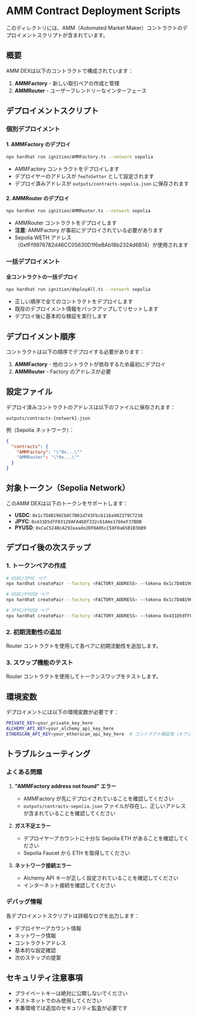 # AMM Contract Deployment Scripts

このディレクトリには、AMM（Automated Market Maker）コントラクトのデプロイメントスクリプトが含まれています。

## 概要

AMM DEXは以下のコントラクトで構成されています：

1. **AMMFactory** - 新しい取引ペアの作成と管理
2. **AMMRouter** - ユーザーフレンドリーなインターフェース

## デプロイメントスクリプト

### 個別デプロイメント

#### 1. AMMFactory のデプロイ

```bash
npx hardhat run ignition/AMMFactory.ts --network sepolia
```

- AMMFactory コントラクトをデプロイします
- デプロイヤーのアドレスが `feeToSetter` として設定されます
- デプロイ済みアドレスが `outputs/contracts-sepolia.json` に保存されます

#### 2. AMMRouter のデプロイ

```bash
npx hardhat run ignition/AMMRouter.ts --network sepolia
```

- AMMRouter コントラクトをデプロイします
- **注意**: AMMFactory が事前にデプロイされている必要があります
- Sepolia WETH アドレス（0xfFf9976782d46CC05630D1f6eBAb18b2324d6B14）が使用されます

### 一括デプロイメント

#### 全コントラクトの一括デプロイ

```bash
npx hardhat run ignition/deployAll.ts --network sepolia
```

- 正しい順序で全てのコントラクトをデプロイします
- 既存のデプロイメント情報をバックアップしてリセットします
- デプロイ後に基本的な検証を実行します

## デプロイメント順序

コントラクトは以下の順序でデプロイする必要があります：

1. **AMMFactory** - 他のコントラクトが依存するため最初にデプロイ
2. **AMMRouter** - Factory のアドレスが必要

## 設定ファイル

デプロイ済みコントラクトのアドレスは以下のファイルに保存されます：

```
outputs/contracts-{network}.json
```

例（Sepolia ネットワーク）：
```json
{
  "contracts": {
    "AMMFactory": "\"0x...\""
    "AMMRouter": "\"0x...\""
  }
}
```

## 対象トークン（Sepolia Network）

このAMM DEXは以下のトークンをサポートします：

- **USDC**: `0x1c7D4B196Cb0C7B01d743Fbc6116a902379C7238`
- **JPYC**: `0x431D5dfF03120AFA4bDf332c61A6e1766eF37BDB`
- **PYUSD**: `0xCaC524BcA292aaade2DF8A05cC58F0a65B1B3bB9`

## デプロイ後の次ステップ

### 1. トークンペアの作成

```bash
# USDC/JPYC ペア
npx hardhat createPair --factory <FACTORY_ADDRESS> --tokena 0x1c7D4B196Cb0C7B01d743Fbc6116a902379C7238 --tokenb 0x431D5dfF03120AFA4bDf332c61A6e1766eF37BDB --network sepolia

# USDC/PYUSD ペア
npx hardhat createPair --factory <FACTORY_ADDRESS> --tokena 0x1c7D4B196Cb0C7B01d743Fbc6116a902379C7238 --tokenb 0xCaC524BcA292aaade2DF8A05cC58F0a65B1B3bB9 --network sepolia

# JPYC/PYUSD ペア
npx hardhat createPair --factory <FACTORY_ADDRESS> --tokena 0x431D5dfF03120AFA4bDf332c61A6e1766eF37BDB --tokenb 0xCaC524BcA292aaade2DF8A05cC58F0a65B1B3bB9 --network sepolia
```

### 2. 初期流動性の追加

Router コントラクトを使用して各ペアに初期流動性を追加します。

### 3. スワップ機能のテスト

Router コントラクトを使用してトークンスワップをテストします。

## 環境変数

デプロイメントには以下の環境変数が必要です：

```bash
PRIVATE_KEY=your_private_key_here
ALCHEMY_API_KEY=your_alchemy_api_key_here
ETHERSCAN_API_KEY=your_etherscan_api_key_here  # コントラクト検証用（オプション）
```

## トラブルシューティング

### よくある問題

1. **"AMMFactory address not found" エラー**
   - AMMFactory が先にデプロイされていることを確認してください
   - `outputs/contracts-sepolia.json` ファイルが存在し、正しいアドレスが含まれていることを確認してください

2. **ガス不足エラー**
   - デプロイヤーアカウントに十分な Sepolia ETH があることを確認してください
   - Sepolia Faucet から ETH を取得してください

3. **ネットワーク接続エラー**
   - Alchemy API キーが正しく設定されていることを確認してください
   - インターネット接続を確認してください

### デバッグ情報

各デプロイメントスクリプトは詳細なログを出力します：

- デプロイヤーアカウント情報
- ネットワーク情報
- コントラクトアドレス
- 基本的な設定確認
- 次のステップの提案

## セキュリティ注意事項

- プライベートキーは絶対に公開しないでください
- テストネットでのみ使用してください
- 本番環境では追加のセキュリティ監査が必要です
